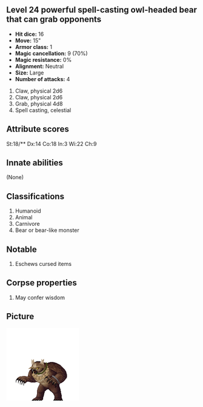 ## Level 24 powerful spell-casting owl-headed bear that can grab opponents

- **Hit dice:** 16
- **Move:** 15"
- **Armor class:** 1
- **Magic cancellation:** 9 (70%)
- **Magic resistance:** 0%
- **Alignment:** Neutral
- **Size:** Large
- **Number of attacks:** 4
1. Claw, physical 2d6
2. Claw, physical 2d6
3. Grab, physical 4d8
4. Spell casting, celestial

## Attribute scores

St:18/** Dx:14 Co:18 In:3 Wi:22 Ch:9

## Innate abilities

(None)

## Classifications

1. Humanoid
2. Animal
3. Carnivore
4. Bear or bear-like monster

## Notable

1. Eschews cursed items

## Corpse properties

1. May confer wisdom

## Picture

![Owlbear matriarch](https://github.com/hyvanmielenpelit/GnollHackTileSet/blob/main/Monsters/owlbear_matriarch/owlbear_matriarch.png?raw=true)
